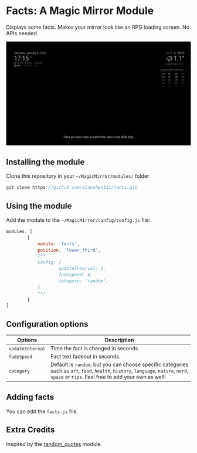 # Facts: A Magic Mirror Module

Displays some facts. Makes your mirror look like an RPG loading screen. No APIs needed. 

![Example](example.png "Example")

## Installing the module
Clone this repository in your `~/MagicMirror/modules/` folder
````javascript
git clone https://github.com/alanshen111/facts.git
````

## Using the module
Add the module to the `~/MagicMirror/config/config.js` file:
````javascript
modules: [
		{
			module: 'facts',
			position: 'lower_third',
			/**
			config: {
					updateInterval: 5,	
					fadeSpeed: 4,			
					category: 'random',	
			}
			**/
		}
]
````

## Configuration options

<table>
	<thead>
		<tr>
			<th>Options</th>
			<th>Description</th>
		</tr>
	</thead>
	<tbody>
		<tr>
			<td><code>updateInterval</code></td>
			<td>Time the fact is changed in seconds</td>
		</tr>
		<tr>
			<td><code>fadeSpeed</code></td>
			<td>Fact text fadeout in seconds.</td>
		</tr>
		<tr>
			<td><code>category</code></td>
			<td>Default is <code>random</code>, but you can choose specific categories such as <code>art</code>, <code>food</code>, <code>health</code>, <code>history</code>, <code>language</code>, <code>nature</code>, <code>nerd</code>, <code>space</code> or <code>tips</code>. Feel free to add your own as well! </td>
		</tr>
	</tbody>
</table>

## Adding facts
You can edit the `facts.js` file.

## Extra Credits
Inspired by the [random_quotes](https://github.com/KirAsh4/random_quotes) module.
